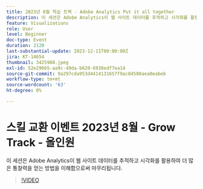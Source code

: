 ```yaml
---
title: 2023년 8월 학습 트랙 - Adobe Analytics Put it all together
description: 이 세션은 Adobe Analytics이 웹 사이트 데이터를 추적하고 시각화를 활용하여 더 많은 통찰력을 얻는 방법을 이해함으로써 마무리됩니다.
feature: Visualizations
role: User
level: Beginner
doc-type: Event
duration: 2120
last-substantial-update: 2023-12-11T00:00:00Z
jira: KT-14654
thumbnail: 3425988.jpeg
exl-id: 52e29665-aa9c-49da-b620-6938edf7ea14
source-git-commit: 9a297cda953d4414131657f9ac84580aea0eabeb
workflow-type: tm+mt
source-wordcount: '63'
ht-degree: 0%

---
```


# 스킬 교환 이벤트 2023년 8월 - Grow Track - 올인원

이 세션은 Adobe Analytics이 웹 사이트 데이터를 추적하고 시각화를 활용하여 더 많은 통찰력을 얻는 방법을 이해함으로써 마무리됩니다.

>[!VIDEO](https://video.tv.adobe.com/v/3456725/?learn=on&captions=kor)
